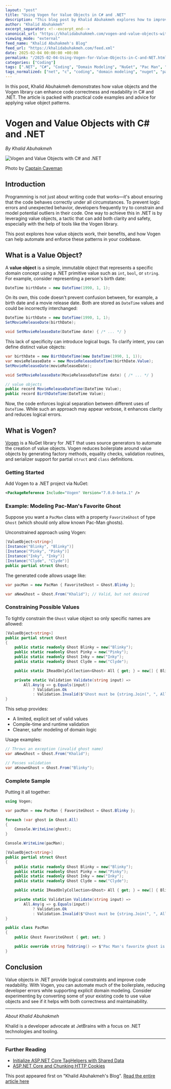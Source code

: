 ```yaml
---
layout: "post"
title: "Using Vogen for Value Objects in C# and .NET"
description: "This blog post by Khalid Abuhakmeh explores how to improve code correctness and clarity in .NET using value objects, focusing on the Vogen library to generate and constrain value types. Examples demonstrate Vogen's use in reducing errors and boilerplate when modeling domain concepts."
author: "Khalid Abuhakmeh"
excerpt_separator: <!--excerpt_end-->
canonical_url: "https://khalidabuhakmeh.com/vogen-and-value-objects-with-csharp-and-dotnet"
viewing_mode: "external"
feed_name: "Khalid Abuhakmeh's Blog"
feed_url: "https://khalidabuhakmeh.com/feed.xml"
date: 2025-02-04 00:00:00 +00:00
permalink: "/2025-02-04-Using-Vogen-for-Value-Objects-in-C-and-NET.html"
categories: ["Coding"]
tags: [".NET", "C#", "Coding", "Domain Modeling", "NuGet", "Pac Man", "Posts", "Source Generators", "Type Safety", "Validation", "Value Objects", "Vogen"]
tags_normalized: ["net", "c", "coding", "domain modeling", "nuget", "pac man", "posts", "source generators", "type safety", "validation", "value objects", "vogen"]
---
```


In this post, Khalid Abuhakmeh demonstrates how value objects and the Vogen library can enhance code correctness and readability in C# and .NET. The article is packed with practical code examples and advice for applying value object patterns.<!--excerpt_end-->

# Vogen and Value Objects with C# and .NET

*By Khalid Abuhakmeh*

![Vogen and Value Objects with C# and .NET](https://res.cloudinary.com/abuhakmeh/image/fetch/c_limit,f_auto,q_auto,w_800/https://khalidabuhakmeh.com/assets/images/posts/misc/vogen-value-objects-csharp-dotnet.jpg)

Photo by [Captain Caveman](https://en.wikipedia.org/wiki/Captain_Caveman_and_the_Teen_Angels)

## Introduction

Programming is not just about writing code that works—it's about ensuring that the code behaves correctly under all circumstances. To prevent logic errors and unexpected behavior, developers frequently try to constrain and model potential outliers in their code. One way to achieve this in .NET is by leveraging value objects, a tactic that can add both clarity and safety, especially with the help of tools like the Vogen library.

This post explores how value objects work, their benefits, and how Vogen can help automate and enforce these patterns in your codebase.

## What is a Value Object?

A **value object** is a simple, immutable object that represents a specific domain concept using a .NET primitive value such as `int`, `bool`, or `string`. For example, consider representing a person's birth date:

```csharp
DateTime birthDate = new DateTime(1990, 1, 1);
```

On its own, this code doesn't prevent confusion between, for example, a birth date and a movie release date. Both are stored as `DateTime` values and could be incorrectly interchanged:

```csharp
DateTime birthDate = new DateTime(1990, 1, 1);
SetMovieReleaseDate(birthDate);

void SetMovieReleaseDate(DateTime date) { /* ... */ }
```

This lack of specificity can introduce logical bugs. To clarify intent, you can define distinct value objects:

```csharp
var birthDate = new BirthDateTime(new DateTime(1990, 1, 1));
var movieReleaseDate = new MovieReleaseDateTime(birthDate.Value);
SetMovieReleaseDate(movieReleaseDate);

void SetMovieReleaseDate(MovieReleaseDateTime date) { /* ... */ }

// value objects
public record MovieReleaseDateTime(DateTime Value);
public record BirthDateTime(DateTime Value);
```

Now, the code enforces logical separation between different uses of `DateTime`. While such an approach may appear verbose, it enhances clarity and reduces logical errors.

## What is Vogen?

[Vogen](https://stevedunn.github.io/Vogen/overview.html) is a NuGet library for .NET that uses source generators to automate the creation of value objects. Vogen reduces boilerplate around value objects by generating factory methods, equality checks, validation routines, and serializer support for partial `struct` and `class` definitions.

### Getting Started

Add Vogen to a .NET project via NuGet:

```xml
<PackageReference Include="Vogen" Version="7.0.0-beta.1" />
```

### Example: Modeling Pac-Man's Favorite Ghost

Suppose you want a `PacMan` class with a property `FavoriteGhost` of type `Ghost` (which should only allow known Pac-Man ghosts).

Unconstrained approach using Vogen:

```csharp
[ValueObject<string>]
[Instance("Blinky", "Blinky")]
[Instance("Pinky", "Pinky")]
[Instance("Inky", "Inky")]
[Instance("Clyde", "Clyde")]
public partial struct Ghost;
```

The generated code allows usage like:

```csharp
var pacMan = new PacMan { FavoriteGhost = Ghost.Blinky };

var aNewGhost = Ghost.From("Khalid"); // Valid, but not desired
```

### Constraining Possible Values

To tightly constrain the `Ghost` value object so only specific names are allowed:

```csharp
[ValueObject<string>]
public partial struct Ghost
{
    public static readonly Ghost Blinky = new("Blinky");
    public static readonly Ghost Pinky = new("Pinky");
    public static readonly Ghost Inky = new("Inky");
    public static readonly Ghost Clyde = new("Clyde");

    public static IReadOnlyCollection<Ghost> All { get; } = new[] { Blinky, Pinky, Inky, Clyde }.AsReadOnly();

    private static Validation Validate(string input) =>
        All.Any(g => g.Equals(input))
            ? Validation.Ok
            : Validation.Invalid($"Ghost must be {string.Join(", ", All)}");
}
```

This setup provides:

- A limited, explicit set of valid values
- Compile-time and runtime validation
- Cleaner, safer modeling of domain logic

Usage examples:

```csharp
// Throws an exception (invalid ghost name)
var aNewGhost = Ghost.From("Khalid");

// Passes validation
var aKnownGhost = Ghost.From("Blinky");
```

### Complete Sample

Putting it all together:

```csharp
using Vogen;

var pacMan = new PacMan { FavoriteGhost = Ghost.Blinky };

foreach (var ghost in Ghost.All)
{
    Console.WriteLine(ghost);
}

Console.WriteLine(pacMan);

[ValueObject<string>]
public partial struct Ghost
{
    public static readonly Ghost Blinky = new("Blinky");
    public static readonly Ghost Pinky = new("Pinky");
    public static readonly Ghost Inky = new("Inky");
    public static readonly Ghost Clyde = new("Clyde");

    public static IReadOnlyCollection<Ghost> All { get; } = new[] { Blinky, Pinky, Inky, Clyde }.AsReadOnly();

    private static Validation Validate(string input) =>
        All.Any(g => g.Equals(input))
            ? Validation.Ok
            : Validation.Invalid($"Ghost must be {string.Join(", ", All)}");
}

public class PacMan
{
    public Ghost FavoriteGhost { get; set; }

    public override string ToString() => $"Pac Man's favorite ghost is {FavoriteGhost}.";
}
```

## Conclusion

Value objects in .NET provide logical constraints and improve code readability. With Vogen, you can automate much of the boilerplate, reducing developer errors while supporting explicit domain modeling. Consider experimenting by converting some of your existing code to use value objects and see if it helps with both correctness and maintainability.

---

*About Khalid Abuhakmeh*

Khalid is a developer advocate at JetBrains with a focus on .NET technologies and tooling.

---

### Further Reading

- [Initialize ASP.NET Core TagHelpers with Shared Data](/initialize-aspnet-core-taghelpers-with-shared-data)
- [ASP.NET Core and Chunking HTTP Cookies](/aspnet-core-and-chunking-http-cookies)

This post appeared first on "Khalid Abuhakmeh's Blog". [Read the entire article here](https://khalidabuhakmeh.com/vogen-and-value-objects-with-csharp-and-dotnet)
